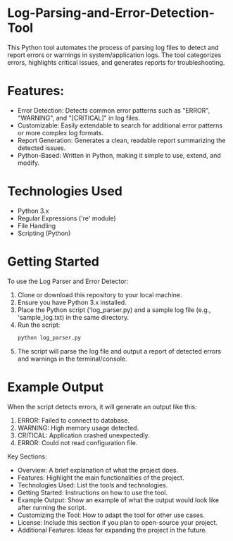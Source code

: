 # Log-Parsing-and-Error-Detection-Tool
This Python tool automates the process of parsing log files to detect and report errors or warnings in system/application logs. The tool categorizes errors, highlights critical issues, and generates reports for troubleshooting.

# Features: 
* Error Detection: Detects common error patterns such as "ERROR", "WARNING", and "[CRITICAL]" in log files.
* Customizable: Easily extendable to search for additional error patterns or more complex log formats.
* Report Generation: Generates a clean, readable report summarizing the detected issues.
* Python-Based: Written in Python, making it simple to use, extend, and modify.

# Technologies Used
* Python 3.x
* Regular Expressions ('re' module)
* File Handling
* Scripting (Python)

# Getting Started 
To use the Log Parser and Error Detector: 
1. Clone or download this repository to your local machine.
2. Ensure you have Python 3.x installed.
3. Place the Python script ('log_parser.py) and a sample log file (e.g., 'sample_log.txt) in the same directory.
4. Run the script:
    ```bash
    python log_parser.py
    ```
5. The script will parse the log file and output a report of detected errors and warnings in the terminal/console.

# Example Output
When the script detects errors, it will generate an output like this:

1. ERROR: Failed to connect to database.
2. WARNING: High memory usage detected.
3. CRITICAL: Application crashed unexpectedly.
4. ERROR: Could not read configuration file.

Key Sections:
* Overview: A brief explanation of what the project does.
* Features: Highlight the main functionalities of the project.
* Technologies Used: List the tools and technologies.
* Getting Started: Instructions on how to use the tool.
* Example Output: Show an example of what the output would look like after running the script.
* Customizing the Tool: How to adapt the tool for other use cases.
* License: Include this section if you plan to open-source your project.
* Additional Features: Ideas for expanding the project in the future.
